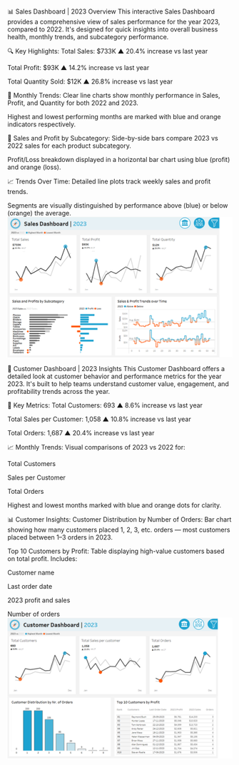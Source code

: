 📊 Sales Dashboard | 2023 Overview
This interactive Sales Dashboard provides a comprehensive view of sales performance for the year 2023, compared to 2022. It's designed for quick insights into overall business health, monthly trends, and subcategory performance.

🔍 Key Highlights:
Total Sales: $733K
▲ 20.4% increase vs last year

Total Profit: $93K
▲ 14.2% increase vs last year

Total Quantity Sold: $12K
▲ 26.8% increase vs last year

📅 Monthly Trends:
Clear line charts show monthly performance in Sales, Profit, and Quantity for both 2022 and 2023.

Highest and lowest performing months are marked with blue and orange indicators respectively.

🧩 Sales and Profit by Subcategory:
Side-by-side bars compare 2023 vs 2022 sales for each product subcategory.

Profit/Loss breakdown displayed in a horizontal bar chart using blue (profit) and orange (loss).

📈 Trends Over Time:
Detailed line plots track weekly sales and profit trends.

Segments are visually distinguished by performance above (blue) or below (orange) the average.
![Sales Dashboard 2023](./images/sales_dashboard.png)

👥 Customer Dashboard | 2023 Insights
This Customer Dashboard offers a detailed look at customer behavior and performance metrics for the year 2023. It's built to help teams understand customer value, engagement, and profitability trends across the year.

📌 Key Metrics:
Total Customers: 693
▲ 8.6% increase vs last year

Total Sales per Customer: 1,058
▲ 10.8% increase vs last year

Total Orders: 1,687
▲ 20.4% increase vs last year

📈 Monthly Trends:
Visual comparisons of 2023 vs 2022 for:

Total Customers

Sales per Customer

Total Orders

Highest and lowest months marked with blue and orange dots for clarity.

📊 Customer Insights:
Customer Distribution by Number of Orders:
Bar chart showing how many customers placed 1, 2, 3, etc. orders — most customers placed between 1–3 orders in 2023.

Top 10 Customers by Profit:
Table displaying high-value customers based on total profit. Includes:

Customer name

Last order date

2023 profit and sales

Number of orders
![Customer Dashboard 2023](./images/customer_dashboard.png)

